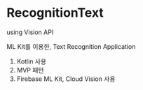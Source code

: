 # RecognitionText
using Vision API 


ML Kit를 이용한, Text Recognition Application 


1. Kotlin 사용 
2. MVP 패턴 
3. Firebase ML Kit, Cloud Vision 사용 

